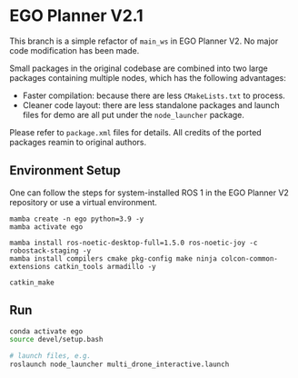 # EGO Planner V2.1

This branch is a simple refactor of `main_ws` in EGO Planner V2. No major code modification has been made.

Small packages in the original codebase are combined into two large packages containing multiple nodes, which has the following advantages:
* Faster compilation: because there are less `CMakeLists.txt` to process.
* Cleaner code layout: there are less standalone packages and launch files for demo are all put under the `node_launcher` package.

Please refer to `package.xml` files for details. All credits of the ported packages reamin to original authors.

## Environment Setup

One can follow the steps for system-installed ROS 1 in the EGO Planner V2 repository or use a virtual environment.

```
mamba create -n ego python=3.9 -y
mamba activate ego

mamba install ros-noetic-desktop-full=1.5.0 ros-noetic-joy -c robostack-staging -y
mamba install compilers cmake pkg-config make ninja colcon-common-extensions catkin_tools armadillo -y

catkin_make
```

## Run

```sh
conda activate ego
source devel/setup.bash

# launch files, e.g.
roslaunch node_launcher multi_drone_interactive.launch
```